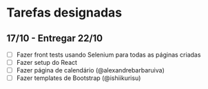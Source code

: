 # Tarefas designadas

## 17/10 - Entregar 22/10

- [ ] Fazer front tests usando Selenium para todas as páginas criadas
- [ ] Fazer setup do React
- [ ] Fazer página de calendário (@alexandrebarbaruiva)
- [ ] Fazer templates de Bootstrap (@ishiikurisu)
